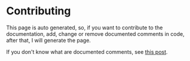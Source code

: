 # Contributing

This page is auto generated, so, if you want to contribute to the documentation,
add, change or remove documented comments in code, after that, I will generate the page.

If you don't know what are documented comments, see [this post](http://nshipster.com/swift-documentation/).
